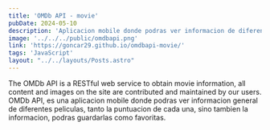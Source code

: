 ```yaml
---
title: 'OMDb API - movie'
pubDate: 2024-05-10
description: 'Aplicacion mobile donde podras ver informacion de diferentes peliculas y series'
image: '../../../public/omdbapi.png'
link: 'https://goncar29.github.io/omdbapi-movie/'
tags: 'JavaScript'
layout: "../../layouts/Posts.astro"
---
```


The OMDb API is a RESTful web service to obtain movie information, all content and images on the site are contributed and maintained by our users.
OMDb API, es una aplicacion mobile donde podras ver informacion general de diferentes peliculas, tanto la puntuacion de cada una, sino tambien la informacion, podras guardarlas como favoritas.